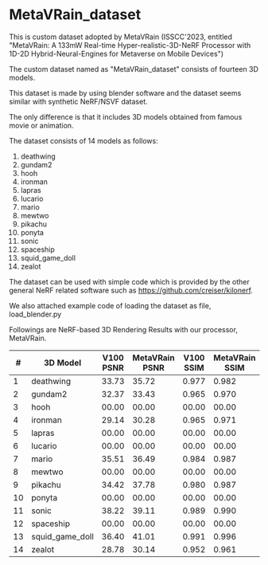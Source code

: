 # MetaVRain_dataset
This is custom dataset adopted by MetaVRain (ISSCC'2023, entitled "MetaVRain: A 133mW Real-time Hyper-realistic-3D-NeRF Processor with 1D-2D Hybrid-Neural-Engines for Metaverse on Mobile Devices")

The custom dataset named as "MetaVRain_dataset" consists of fourteen 3D models.

This dataset is made by using blender software and the dataset seems similar with synthetic NeRF/NSVF dataset.

The only difference is that it includes 3D models obtained from famous movie or animation.

The dataset consists of 14 models as follows: 
1) deathwing
2) gundam2
3) hooh
4) ironman
5) lapras
6) lucario
7) mario
8) mewtwo
9) pikachu
10) ponyta
11) sonic
12) spaceship
13) squid_game_doll
14) zealot

The dataset can be used with simple code which is provided by the other general NeRF related software
such as https://github.com/creiser/kilonerf.

We also attached example code of loading the dataset as file, load_blender.py 

Followings are NeRF-based 3D Rendering Results with our processor, MetaVRain.

|#|3D Model|V100 PSNR|MetaVRain PSNR|V100 SSIM|MetaVRain SSIM|
|--|------|------|------|------|------|
|1|deathwing|33.73|35.72|0.977|0.982|
|2|gundam2|32.37|33.43|0.965|0.970|
|3|hooh|00.00|00.00|00.00|00.00|
|4|ironman|29.14|30.28|0.965|0.971|
|5|lapras|00.00|00.00|00.00|00.00|
|6|lucario|00.00|00.00|00.00|00.00|
|7|mario|35.51|36.49|0.984|0.987|
|8|mewtwo|00.00|00.00|00.00|00.00|
|9|pikachu|34.42|37.78|0.980|0.987|
|10|ponyta|00.00|00.00|00.00|00.00|
|11|sonic|38.22|39.11|0.989|0.990|
|12|spaceship|00.00|00.00|00.00|00.00|
|13|squid_game_doll|36.40|41.01|0.991|0.996|
|14|zealot|28.78|30.14|0.952|0.961|
